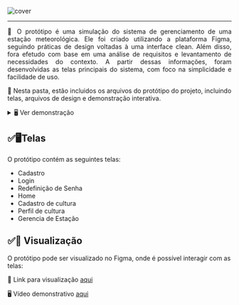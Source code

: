 ![cover](https://user-images.githubusercontent.com/60708311/222333877-ecb87a04-3f46-4cb4-a452-002b3badc1e0.png)

---

<p align="justify">📰 O protótipo é uma simulação do sistema de gerenciamento de uma estação meteorológica. Ele foi criado utilizando a plataforma Figma, seguindo práticas de design voltadas à uma interface clean. Além disso, fora efetudo com base em uma análise de requisitos e levantamento de necessidades do contexto. A partir dessas informações, foram desenvolvidas as telas principais do sistema, com foco na simplicidade e facilidade de uso.</p>

🔎 Nesta pasta, estão incluidos os arquivos do protótipo do projeto, incluindo telas, arquivos de design e demonstração interativa.
 
 <details>
  <summary>🖥 Ver demonstração </summary>
  <br>
  <img src="https://github.com/maiconrp/estacao-meteorologica/blob/master/docs/Prototipo/demonstracao.gif" width="300" align="right">
</details> 

## ✅🖥Telas

O protótipo contém as seguintes telas:

- Cadastro
- Login
- Redefinição de Senha
- Home
- Cadastro de cultura
- Perfil de cultura
- Gerencia de Estação
  
## ✅🔎 Visualização

O protótipo pode ser visualizado no Figma, onde é possível interagir com as telas:

🚀 Link para visualização [aqui][proto]

🖥 Vídeo demonstrativo [aqui][video]

[proto]: https://www.figma.com/proto/UwVhTLyeelkN7V9kHQi0A6/Esta%C3%A7%C3%A3o-Meteorol%C3%B3gica?node-id=132%3A2025&scaling=scale-down&page-id=132%3A1793&starting-point-node-id=132%3A2025
[video]: https://github.com/maiconrp/estacao-meteorologica/blob/master/docs/Prototipo/Demonstracao_Interativa.gif
